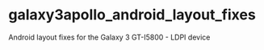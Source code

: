 galaxy3apollo_android_layout_fixes
==================================

Android layout fixes for the Galaxy 3 GT-I5800 - LDPI device
